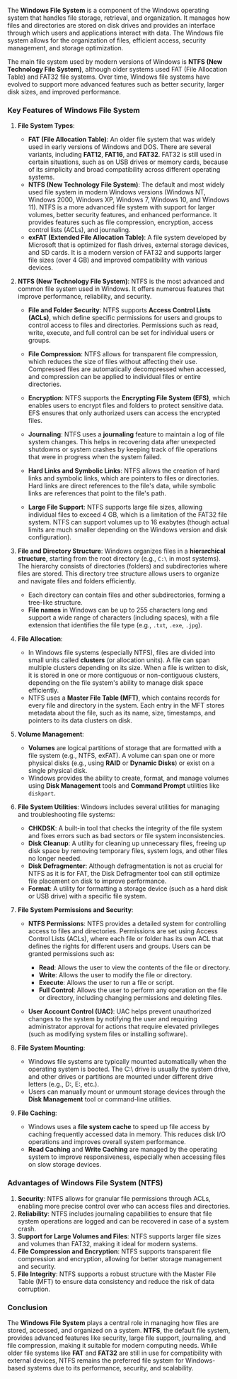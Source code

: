 The **Windows File System** is a component of the Windows operating system that handles file storage, retrieval, and organization. It manages how files and directories are stored on disk drives and provides an interface through which users and applications interact with data. The Windows file system allows for the organization of files, efficient access, security management, and storage optimization.

The main file system used by modern versions of Windows is **NTFS (New Technology File System)**, although older systems used FAT (File Allocation Table) and FAT32 file systems. Over time, Windows file systems have evolved to support more advanced features such as better security, larger disk sizes, and improved performance.

### Key Features of Windows File System

1. **File System Types**:
   - **FAT (File Allocation Table)**: An older file system that was widely used in early versions of Windows and DOS. There are several variants, including **FAT12**, **FAT16**, and **FAT32**. FAT32 is still used in certain situations, such as on USB drives or memory cards, because of its simplicity and broad compatibility across different operating systems.
   - **NTFS (New Technology File System)**: The default and most widely used file system in modern Windows versions (Windows NT, Windows 2000, Windows XP, Windows 7, Windows 10, and Windows 11). NTFS is a more advanced file system with support for larger volumes, better security features, and enhanced performance. It provides features such as file compression, encryption, access control lists (ACLs), and journaling.
   - **exFAT (Extended File Allocation Table)**: A file system developed by Microsoft that is optimized for flash drives, external storage devices, and SD cards. It is a modern version of FAT32 and supports larger file sizes (over 4 GB) and improved compatibility with various devices.

2. **NTFS (New Technology File System)**:
   NTFS is the most advanced and common file system used in Windows. It offers numerous features that improve performance, reliability, and security.

   - **File and Folder Security**: NTFS supports **Access Control Lists (ACLs)**, which define specific permissions for users and groups to control access to files and directories. Permissions such as read, write, execute, and full control can be set for individual users or groups.
   
   - **File Compression**: NTFS allows for transparent file compression, which reduces the size of files without affecting their use. Compressed files are automatically decompressed when accessed, and compression can be applied to individual files or entire directories.
   
   - **Encryption**: NTFS supports the **Encrypting File System (EFS)**, which enables users to encrypt files and folders to protect sensitive data. EFS ensures that only authorized users can access the encrypted files.
   
   - **Journaling**: NTFS uses a **journaling** feature to maintain a log of file system changes. This helps in recovering data after unexpected shutdowns or system crashes by keeping track of file operations that were in progress when the system failed.
   
   - **Hard Links and Symbolic Links**: NTFS allows the creation of hard links and symbolic links, which are pointers to files or directories. Hard links are direct references to the file's data, while symbolic links are references that point to the file's path.
   
   - **Large File Support**: NTFS supports large file sizes, allowing individual files to exceed 4 GB, which is a limitation of the FAT32 file system. NTFS can support volumes up to 16 exabytes (though actual limits are much smaller depending on the Windows version and disk configuration).

3. **File and Directory Structure**:
   Windows organizes files in a **hierarchical structure**, starting from the root directory (e.g., `C:\` in most systems). The hierarchy consists of directories (folders) and subdirectories where files are stored. This directory tree structure allows users to organize and navigate files and folders efficiently.

   - Each directory can contain files and other subdirectories, forming a tree-like structure.
   - **File names** in Windows can be up to 255 characters long and support a wide range of characters (including spaces), with a file extension that identifies the file type (e.g., `.txt`, `.exe`, `.jpg`).

4. **File Allocation**:
   - In Windows file systems (especially NTFS), files are divided into small units called **clusters** (or allocation units). A file can span multiple clusters depending on its size. When a file is written to disk, it is stored in one or more contiguous or non-contiguous clusters, depending on the file system's ability to manage disk space efficiently.
   - NTFS uses a **Master File Table (MFT)**, which contains records for every file and directory in the system. Each entry in the MFT stores metadata about the file, such as its name, size, timestamps, and pointers to its data clusters on disk.

5. **Volume Management**:
   - **Volumes** are logical partitions of storage that are formatted with a file system (e.g., NTFS, exFAT). A volume can span one or more physical disks (e.g., using **RAID** or **Dynamic Disks**) or exist on a single physical disk. 
   - Windows provides the ability to create, format, and manage volumes using **Disk Management** tools and **Command Prompt** utilities like `diskpart`.

6. **File System Utilities**:
   Windows includes several utilities for managing and troubleshooting file systems:
   - **CHKDSK**: A built-in tool that checks the integrity of the file system and fixes errors such as bad sectors or file system inconsistencies.
   - **Disk Cleanup**: A utility for cleaning up unnecessary files, freeing up disk space by removing temporary files, system logs, and other files no longer needed.
   - **Disk Defragmenter**: Although defragmentation is not as crucial for NTFS as it is for FAT, the Disk Defragmenter tool can still optimize file placement on disk to improve performance.
   - **Format**: A utility for formatting a storage device (such as a hard disk or USB drive) with a specific file system.

7. **File System Permissions and Security**:
   - **NTFS Permissions**: NTFS provides a detailed system for controlling access to files and directories. Permissions are set using Access Control Lists (ACLs), where each file or folder has its own ACL that defines the rights for different users and groups. Users can be granted permissions such as:
     - **Read**: Allows the user to view the contents of the file or directory.
     - **Write**: Allows the user to modify the file or directory.
     - **Execute**: Allows the user to run a file or script.
     - **Full Control**: Allows the user to perform any operation on the file or directory, including changing permissions and deleting files.

   - **User Account Control (UAC)**: UAC helps prevent unauthorized changes to the system by notifying the user and requiring administrator approval for actions that require elevated privileges (such as modifying system files or installing software).

8. **File System Mounting**:
   - Windows file systems are typically mounted automatically when the operating system is booted. The C:\ drive is usually the system drive, and other drives or partitions are mounted under different drive letters (e.g., D:\, E:\, etc.).
   - Users can manually mount or unmount storage devices through the **Disk Management** tool or command-line utilities.

9. **File Caching**:
   - Windows uses a **file system cache** to speed up file access by caching frequently accessed data in memory. This reduces disk I/O operations and improves overall system performance.
   - **Read Caching** and **Write Caching** are managed by the operating system to improve responsiveness, especially when accessing files on slow storage devices.

### Advantages of Windows File System (NTFS)

1. **Security**: NTFS allows for granular file permissions through ACLs, enabling more precise control over who can access files and directories.
2. **Reliability**: NTFS includes journaling capabilities to ensure that file system operations are logged and can be recovered in case of a system crash.
3. **Support for Large Volumes and Files**: NTFS supports larger file sizes and volumes than FAT32, making it ideal for modern systems.
4. **File Compression and Encryption**: NTFS supports transparent file compression and encryption, allowing for better storage management and security.
5. **File Integrity**: NTFS supports a robust structure with the Master File Table (MFT) to ensure data consistency and reduce the risk of data corruption.

### Conclusion

The **Windows File System** plays a central role in managing how files are stored, accessed, and organized on a system. **NTFS**, the default file system, provides advanced features like security, large file support, journaling, and file compression, making it suitable for modern computing needs. While older file systems like **FAT** and **FAT32** are still in use for compatibility with external devices, NTFS remains the preferred file system for Windows-based systems due to its performance, security, and scalability.
